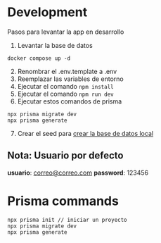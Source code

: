 # Development
Pasos para levantar la app en desarrollo

1. Levantar la base de datos 
```
docker compose up -d
```

2. Renombrar el .env.template a .env
3. Reemplazar las variables de entorno
4. Ejecutar el comando ``` npm install ```
5. Ejecutar el comando ``` npm run dev ```
6. Ejecutar estos comandos de prisma 
``` 
npx prisma migrate dev 
npx prisma generate
```

7. Crear el seed para [crear la base de datos local](http://localhost:3000/api/seed)


## Nota: Usuario por defecto
__usuario__: correo@correo.com
__password__: 123456

# Prisma commands
```
npx prisma init // iniciar un proyecto
npx prisma migrate dev
npx prisma generate
```


